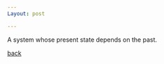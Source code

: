 ```yaml
---
Layout: post

---
```




A system whose present state depends on the past.



[back](./glossary.md)
